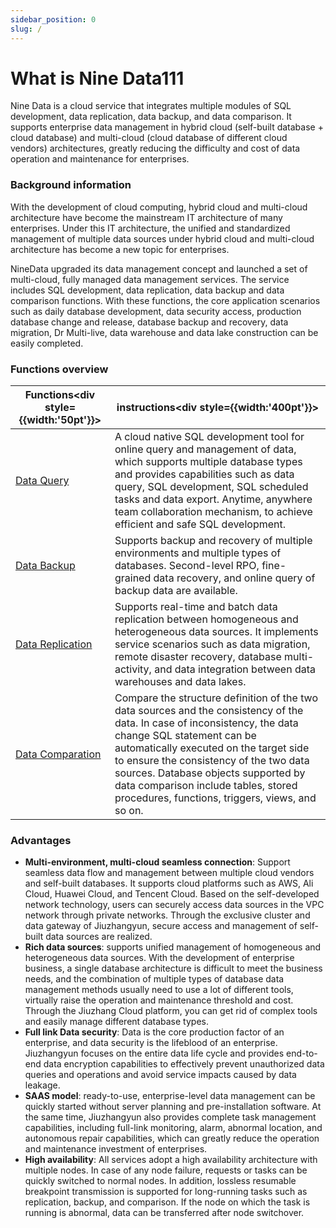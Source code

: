```yaml
---
sidebar_position: 0
slug: /
---
```




# What is Nine Data111

Nine Data is a cloud service that integrates multiple modules of SQL development, data replication, data backup, and data comparison. It supports enterprise data management in hybrid cloud (self-built database + cloud database) and multi-cloud (cloud database of different cloud vendors) architectures, greatly reducing the difficulty and cost of data operation and maintenance for enterprises.

### Background information

With the development of cloud computing, hybrid cloud and multi-cloud architecture have become the mainstream IT architecture of many enterprises. Under this IT architecture, the unified and standardized management of multiple data sources under hybrid cloud and multi-cloud architecture has become a new topic for enterprises.

NineData upgraded its data management concept and launched a set of multi-cloud, fully managed data management services. The service includes SQL development, data replication, data backup and data comparison functions. With these functions, the core application scenarios such as daily database development, data security access, production database change and release, database backup and recovery, data migration, Dr Multi-live, data warehouse and data lake construction can be easily completed.

### Functions overview

| Functions<div style={{width:'50pt'}}></div>      | instructions<div style={{width:'400pt'}}></div>              |
| ------------------------------------------------ | ------------------------------------------------------------ |
| [Data Query](/sqldev/intro_sqldev.md)            | A cloud native SQL development tool for online query and management of data, which supports multiple database types and provides capabilities such as data query, SQL development, SQL scheduled tasks and data export. Anytime, anywhere team collaboration mechanism, to achieve efficient and safe SQL development. |
| [Data Backup](/backup_and_restore/intro_back.md) | Supports backup and recovery of multiple environments and multiple types of databases. Second-level RPO, fine-grained data recovery, and online query of backup data are available. |
| [Data Replication](/replication/intro_repli.md)  | Supports real-time and batch data replication between homogeneous and heterogeneous data sources. It implements service scenarios such as data migration, remote disaster recovery, database multi-activity, and data integration between data warehouses and data lakes. |
| [Data Comparation](/compare/intro_comp.md)       | Compare the structure definition of the two data sources and the consistency of the data. In case of inconsistency, the data change SQL statement can be automatically executed on the target side to ensure the consistency of the two data sources. Database objects supported by data comparison include tables, stored procedures, functions, triggers, views, and so on. |

### Advantages

* **Multi-environment, multi-cloud seamless connection**: Support seamless data flow and management between multiple cloud vendors and self-built databases. It supports cloud platforms such as AWS, Ali Cloud, Huawei Cloud, and Tencent Cloud. Based on the self-developed network technology, users can securely access data sources in the VPC network through private networks. Through the exclusive cluster and data gateway of Jiuzhangyun, secure access and management of self-built data sources are realized.
* **Rich data sources**: supports unified management of homogeneous and heterogeneous data sources. With the development of enterprise business, a single database architecture is difficult to meet the business needs, and the combination of multiple types of database data management methods usually need to use a lot of different tools, virtually raise the operation and maintenance threshold and cost. Through the Jiuzhang Cloud platform, you can get rid of complex tools and easily manage different database types.
* **Full link Data security**: Data is the core production factor of an enterprise, and data security is the lifeblood of an enterprise. Jiuzhangyun focuses on the entire data life cycle and provides end-to-end data encryption capabilities to effectively prevent unauthorized data queries and operations and avoid service impacts caused by data leakage.
* **SAAS model**: ready-to-use, enterprise-level data management can be quickly started without server planning and pre-installation software. At the same time, Jiuzhangyun also provides complete task management capabilities, including full-link monitoring, alarm, abnormal location, and autonomous repair capabilities, which can greatly reduce the operation and maintenance investment of enterprises.
* **High availability**: All services adopt a high availability architecture with multiple nodes. In case of any node failure, requests or tasks can be quickly switched to normal nodes. In addition, lossless resumable breakpoint transmission is supported for long-running tasks such as replication, backup, and comparison. If the node on which the task is running is abnormal, data can be transferred after node switchover.

